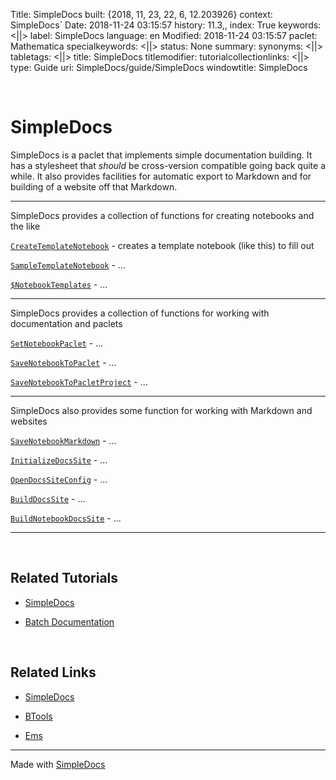 Title: SimpleDocs
built: {2018, 11, 23, 22, 6, 12.203926}
context: SimpleDocs`
Date: 2018-11-24 03:15:57
history: 11.3,,
index: True
keywords: <||>
label: SimpleDocs
language: en
Modified: 2018-11-24 03:15:57
paclet: Mathematica
specialkeywords: <||>
status: None
summary: 
synonyms: <||>
tabletags: <||>
title: SimpleDocs
titlemodifier: 
tutorialcollectionlinks: <||>
type: Guide
uri: SimpleDocs/guide/SimpleDocs
windowtitle: SimpleDocs

<a id="simpledocs" style="width:0;height:0;margin:0;padding:0;">&zwnj;</a>

# SimpleDocs

SimpleDocs is a paclet that implements simple documentation building. It has a stylesheet that  *should* be cross-version compatible going back quite a while. It also provides facilities for automatic export to Markdown and for building of a website off that Markdown.

---

SimpleDocs provides a collection of functions for creating notebooks and the like

[```CreateTemplateNotebook```](../ref/CreateTemplateNotebook.html) - creates a template notebook (like this) to fill out

[```SampleTemplateNotebook```](../ref/SampleTemplateNotebook.html) - ...

[```$NotebookTemplates```](../ref/%24NotebookTemplates.html) - ...

---

SimpleDocs provides a collection of functions for working with documentation and paclets

[```SetNotebookPaclet```](../ref/SetNotebookPaclet.html) - ...

[```SaveNotebookToPaclet```](../ref/SaveNotebookToPaclet.html) - ...

[```SaveNotebookToPacletProject```](../ref/SaveNotebookToPacletProject.html) - ...

---

SimpleDocs also provides some function for working with Markdown and websites

[```SaveNotebookMarkdown```](../ref/SaveNotebookMarkdown.html) - ...

[```InitializeDocsSite```](../ref/InitializeDocsSite.html) - ...

[```OpenDocsSiteConfig```](../ref/OpenDocsSiteConfig.html) - ...

[```BuildDocsSite```](../ref/BuildDocsSite.html) - ...

[```BuildNotebookDocsSite```](../ref/BuildNotebookDocsSite.html) - ...

---

<a id="related-tutorials" style="width:0;height:0;margin:0;padding:0;">&zwnj;</a>

## Related Tutorials

* [SimpleDocs](../tutorial/SimpleDocs.html)

* [Batch Documentation](../tutorial/BatchDocs.html)

<a id="related-links" style="width:0;height:0;margin:0;padding:0;">&zwnj;</a>

## Related Links

* [SimpleDocs](https://github.com/b3m2a1/SimpleDocs)

* [BTools](https://github.com/b3m2a1/mathematica-BTools)

* [Ems](https://github.com/b3m2a1/Ems)

---

Made with  [SimpleDocs](https://github.com/b3m2a1/SimpleDocs)